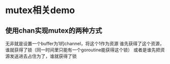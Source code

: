 # mutex相关demo
## 使用chan实现mutex的两种方式
无非就是设置一个buffer为1的channel，将这个1作为资源
谁先获得了这个资源，谁就获得了锁（同一时间里只能有一个goroutine能获得这个锁）
或者是谁先把资源发送进去占住为了，谁就获得了锁